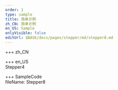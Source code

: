 ```yaml
---   
order: 1  
type: sample  
title: 简单示例   
zh_CN: 简单示例   
en_US: Sample
onlyVisible: false
editUrl: $BASE/docs/pages/stepper/md/stepper8.md
---      
```


+++ zh_CN   


+++ en_US   
Stepper4

+++ SampleCode  
fileName: Stepper8
